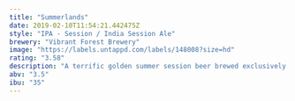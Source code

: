 ```yaml
---
title: "Summerlands"
date: 2019-02-10T11:54:21.442475Z
style: "IPA - Session / India Session Ale"
brewery: "Vibrant Forest Brewery"
image: "https://labels.untappd.com/labels/148008?size=hd"
rating: "3.58"
description: "A terrific golden summer session beer brewed exclusively with American hops to give a slight citrus character and a rich hop aroma. A relatively low ABV make this a true golden session ale to enjoy whatever the weather."
abv: "3.5"
ibu: "35"
---
```

